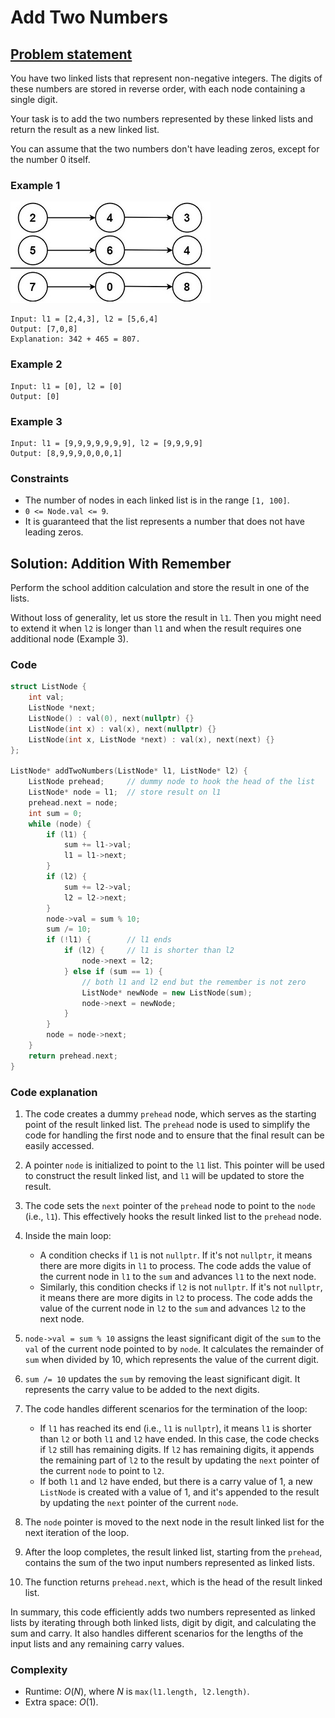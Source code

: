 # Add Two Numbers

## [Problem statement](https://leetcode.com/problems/add-two-numbers/)


You have two linked lists that represent non-negative integers. The digits of these numbers are stored in reverse order, with each node containing a single digit. 

Your task is to add the two numbers represented by these linked lists and return the result as a new linked list. 

You can assume that the two numbers don't have leading zeros, except for the number 0 itself.


### Example 1
![The linked lists of Example 1 and their addition](02_LL_2_addtwonumber1.jpg)
```text
Input: l1 = [2,4,3], l2 = [5,6,4]
Output: [7,0,8]
Explanation: 342 + 465 = 807.
```

### Example 2
```text
Input: l1 = [0], l2 = [0]
Output: [0]
```

### Example 3
```text
Input: l1 = [9,9,9,9,9,9,9], l2 = [9,9,9,9]
Output: [8,9,9,9,0,0,0,1]
```

### Constraints

* The number of nodes in each linked list is in the range `[1, 100]`.
* `0 <= Node.val <= 9`.
* It is guaranteed that the list represents a number that does not have leading zeros.

## Solution: Addition With Remember
Perform the school addition calculation and store the result in one of the lists. 

Without loss of generality, let us store the result in `l1`. Then you might need to extend it when `l2` is longer than `l1` and when the result requires one additional node (Example 3).

### Code
```cpp
struct ListNode {
    int val;
    ListNode *next;
    ListNode() : val(0), next(nullptr) {}
    ListNode(int x) : val(x), next(nullptr) {}
    ListNode(int x, ListNode *next) : val(x), next(next) {}
};

ListNode* addTwoNumbers(ListNode* l1, ListNode* l2) {
    ListNode prehead;     // dummy node to hook the head of the list
    ListNode* node = l1;  // store result on l1
    prehead.next = node;
    int sum = 0;
    while (node) {
        if (l1) {
            sum += l1->val;
            l1 = l1->next;
        }
        if (l2) {
            sum += l2->val;
            l2 = l2->next;
        }
        node->val = sum % 10;
        sum /= 10;
        if (!l1) {        // l1 ends
            if (l2) {     // l1 is shorter than l2
                node->next = l2;
            } else if (sum == 1) {  
                // both l1 and l2 end but the remember is not zero 
                ListNode* newNode = new ListNode(sum);
                node->next = newNode;
            }
        }
        node = node->next;
    }
    return prehead.next;
}
```

### Code explanation

1. The code creates a dummy `prehead` node, which serves as the starting point of the result linked list. The `prehead` node is used to simplify the code for handling the first node and to ensure that the final result can be easily accessed.

2. A pointer `node` is initialized to point to the `l1` list. This pointer will be used to construct the result linked list, and `l1` will be updated to store the result.

3. The code sets the `next` pointer of the `prehead` node to point to the `node` (i.e., `l1`). This effectively hooks the result linked list to the `prehead` node.

4. Inside the main loop:
   - A condition checks if `l1` is not `nullptr`. If it's not `nullptr`, it means there are more digits in `l1` to process. The code adds the value of the current node in `l1` to the `sum` and advances `l1` to the next node.
   - Similarly, this condition checks if `l2` is not `nullptr`. If it's not `nullptr`, it means there are more digits in `l2` to process. The code adds the value of the current node in `l2` to the `sum` and advances `l2` to the next node.

5. `node->val = sum % 10` assigns the least significant digit of the `sum` to the `val` of the current node pointed to by `node`. It calculates the remainder of `sum` when divided by 10, which represents the value of the current digit.

6. `sum /= 10` updates the `sum` by removing the least significant digit. It represents the carry value to be added to the next digits.

7. The code handles different scenarios for the termination of the loop:
   - If `l1` has reached its end (i.e., `l1` is `nullptr`), it means `l1` is shorter than `l2` or both `l1` and `l2` have ended. In this case, the code checks if `l2` still has remaining digits. If `l2` has remaining digits, it appends the remaining part of `l2` to the result by updating the `next` pointer of the current `node` to point to `l2`.
   - If both `l1` and `l2` have ended, but there is a carry value of 1, a new `ListNode` is created with a value of 1, and it's appended to the result by updating the `next` pointer of the current `node`.

8. The `node` pointer is moved to the next node in the result linked list for the next iteration of the loop.

9. After the loop completes, the result linked list, starting from the `prehead`, contains the sum of the two input numbers represented as linked lists.

10. The function returns `prehead.next`, which is the head of the result linked list.

In summary, this code efficiently adds two numbers represented as linked lists by iterating through both linked lists, digit by digit, and calculating the sum and carry. It also handles different scenarios for the lengths of the input lists and any remaining carry values. 

### Complexity
* Runtime: $O(N)$, where $N$ is `max(l1.length, l2.length)`.
* Extra space: $O(1)$.


